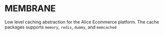 MEMBRANE
===========
Low level caching abstraction for the Alice Ecommerce platform. The cache packages supports `memory`, `redis`, `dummy`, and `memcached`


